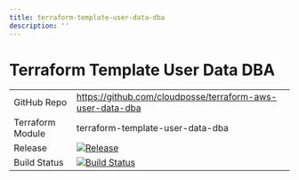 ```yaml
---
title: terraform-template-user-data-dba
description: ''
---
```


# Terraform Template User Data DBA

|                  |                                                                                                                                                                              |
|:-----------------|:-----------------------------------------------------------------------------------------------------------------------------------------------------------------------------|
| GitHub Repo      | <https://github.com/cloudposse/terraform-aws-user-data-dba>                                                                                                                  |
| Terraform Module | terraform-template-user-data-dba                                                                                                                                             |
| Release          | [![Release](https://img.shields.io/github/release/cloudposse/terraform-template-user-data-dba.svg)](https://github.com/cloudposse/terraform-template-user-data-dba/releases) |
| Build Status     | [![Build Status](https://travis-ci.org/cloudposse/terraform-template-user-data-dba.svg?branch=master)](https://travis-ci.org/cloudposse/terraform-template-user-data-dba)    |
